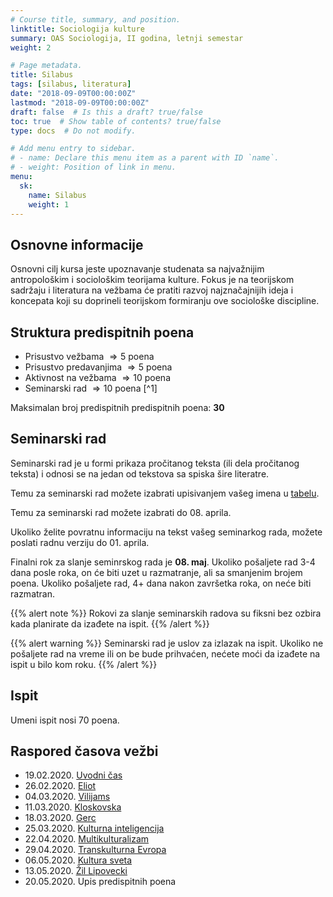 ```yaml
---
# Course title, summary, and position.
linktitle: Sociologija kulture
summary: OAS Sociologija, II godina, letnji semestar
weight: 2

# Page metadata.
title: Silabus
tags: [silabus, literatura]
date: "2018-09-09T00:00:00Z"
lastmod: "2018-09-09T00:00:00Z"
draft: false  # Is this a draft? true/false
toc: true  # Show table of contents? true/false
type: docs  # Do not modify.

# Add menu entry to sidebar.
# - name: Declare this menu item as a parent with ID `name`.
# - weight: Position of link in menu.
menu:
  sk:
    name: Silabus
    weight: 1
---
```


## Osnovne informacije

Osnovni cilj kursa jeste upoznavanje studenata sa najvažnijim antropološkim i sociološkim teorijama kulture. Fokus je na teorijskom sadržaju i literatura na vežbama će pratiti razvoj najznačajnijih ideja i koncepata koji su doprineli teorijskom formiranju ove sociološke discipline.

## Struktura predispitnih poena

- Prisustvo vežbama $\Rightarrow 5$ poena
- Prisustvo predavanjima $\Rightarrow 5$ poena
- Aktivnost na vežbama $\Rightarrow 10$ poena
- Seminarski rad $\Rightarrow 10$ poena [^1]


Maksimalan broj predispitnih predispitnih poena: **30**


## Seminarski rad

Seminarski rad je u formi prikaza pročitanog teksta (ili dela pročitanog teksta) i odnosi se na jedan od tekstova sa spiska šire literatre.

Temu za seminarski rad možete izabrati upisivanjem vašeg imena u [tabelu](https://docs.google.com/spreadsheets/d/1p3y5w3BjxJtrAwRHxEMYm5Ugd5uHssOpIBqp8MuxW0k/edit?usp=sharing).

Temu za seminarski rad možete izabrati do 08. aprila.

Ukoliko želite povratnu informaciju na tekst vašeg seminarkog rada, možete poslati radnu verziju do 01. aprila.

Finalni rok za slanje seminrskog rada je **08. maj**. Ukoliko pošaljete rad 3-4 dana posle roka, on će biti uzet u razmatranje, ali sa smanjenim brojem poena. Ukoliko pošaljete rad, 4+ dana nakon završetka roka, on neće biti razmatran.


{{% alert note %}}
Rokovi za slanje seminarskih radova su fiksni bez ozbira kada planirate da izađete na ispit.
{{% /alert %}}

{{% alert warning %}}
Seminarski rad je uslov za izlazak na ispit. Ukoliko ne pošaljete rad na vreme ili on be bude prihvaćen, nećete moći da izađete na ispit u bilo kom roku.
{{% /alert %}}

## Ispit

Umeni ispit nosi $70$ poena.


## Raspored časova vežbi

- 19.02.2020.  [Uvodni čas](sk-01.html)
- 26.02.2020. [Eliot](sk-02.html)
- 04.03.2020. [Vilijams](sk-03.html)
- 11.03.2020. [Kloskovska](sk-04.html)
- 18.03.2020. [Gerc](sk-05.html)
- 25.03.2020. [Kulturna inteligencija](sk-06.html)
- 22.04.2020. [Multikulturalizam](sk-07.html)
- 29.04.2020. [Transkulturna Evropa](sk-08.html)
- 06.05.2020. [Kultura sveta](sk-09.html)
- 13.05.2020. [Žil Lipovecki]((sk-10.html))
- 20.05.2020. Upis predispitnih poena

